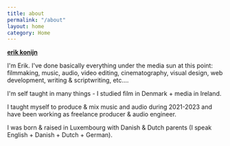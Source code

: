 ```yaml
---
title: about
permalink: "/about"
layout: home
category: Home
---
```


[**erik konijn**](/)

I'm Erik. I've done basically everything under the media sun at this point: filmmaking, music, audio, video editing, cinematography, visual design, web development, writing & scriptwriting, etc....

I'm self taught in many things - I studied film in Denmark + media in Ireland.

I taught myself to produce & mix music and audio during 2021-2023 and have been working as freelance producer & audio engineer.

I was born & raised in Luxembourg with Danish & Dutch parents (I speak English + Danish + Dutch + German).
